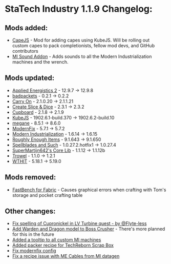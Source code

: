 # StaTech Industry 1.1.9 Changelog:

## Mods added:
- [CapeJS](https://www.curseforge.com/minecraft/mc-mods/capejs) - Mod for adding capes using KubeJS. Will be rolling out custom capes to pack completionists, fellow mod devs, and GitHub contributors
- [MI Sound Addon](https://www.curseforge.com/minecraft/mc-mods/modern-industrialization-sound-addon) - Adds sounds to all the Modern Industrialization machines and the wrench.

## Mods updated:
- [Applied Energistics 2](https://www.curseforge.com/minecraft/mc-mods/applied-energistics-2) - 12.9.7 -> 12.9.8
- [badpackets](https://www.curseforge.com/minecraft/mc-mods/badpackets) - 0.2.1 -> 0.2.2
- [Carry On](https://www.curseforge.com/minecraft/mc-mods/carry-on) - 2.1.0.20 -> 2.1.1.21
- [Create Slice & Dice](https://www.curseforge.com/minecraft/mc-mods/slice-and-dice) - 2.3.1 -> 2.3.2
- [Cupboard](https://www.curseforge.com/minecraft/mc-mods/cupboard) - 2.1.8 -> 2.1.9
- [KubeJS](https://www.curseforge.com/minecraft/mc-mods/kubejs) - 1902.6.1-build.370 -> 1902.6.2-build.10
- [megane](https://www.curseforge.com/minecraft/mc-mods/megane) - 8.5.1 -> 8.6.0
- [ModernFix](https://www.curseforge.com/minecraft/mc-mods/modernfix) - 5.7.1 -> 5.7.2
- [Modern Industrialization](https://www.curseforge.com/minecraft/mc-mods/modern-industrialization) - 1.6.14 -> 1.6.15
- [Roughly Enough Items](https://www.curseforge.com/minecraft/mc-mods/roughly-enough-items) - 9.1.643 -> 9.1.650
- [Spellblades and Such](https://www.curseforge.com/minecraft/mc-mods/spellblade-next) - 1.0.27.2.hotfix1 -> 1.0.27.4
- [SuperMartijn642's Core Lib](https://www.curseforge.com/minecraft/mc-mods/supermartijn642s-core-lib) - 1.1.12 -> 1.1.12b
- [Trowel](https://www.curseforge.com/minecraft/mc-mods/trowel) - 1.1.0 -> 1.2.1
- [WTHIT](https://www.curseforge.com/minecraft/mc-mods/wthit) - 5.18.1 -> 5.19.0

## Mods removed:
- [FastBench for Fabric](https://www.curseforge.com/minecraft/mc-mods/fastbench-for-fabric) - Causes graphical errors when crafting with Tom's storage and pocket crafting table

## Other changes:
- [Fix spelling of Cupronickel in LV Turbine quest - by @Flyte-less](https://github.com/TheStaticVoid/StaTech-Industry/pull/427)
- [Add Warden and Dragon model to Boss Crusher](https://github.com/TheStaticVoid/StaTech-Industry/issues/422) - There's more planned for this in the future
- [Added a tooltip to all custom MI machines](https://github.com/TheStaticVoid/StaTech-Industry/issues/426)
- [Added packer recipe for TechReborn Scrap Box](https://github.com/TheStaticVoid/StaTech-Industry/issues/430)
- [Fix modernfix config](https://github.com/TheStaticVoid/StaTech-Industry/issues/420)
- [Fix a recipe issue with ME Cables from MI datagen](https://github.com/TheStaticVoid/StaTech-Industry/commit/d18d1b6a0f2ad2f01b5763c1f61ea1d8e120c554)